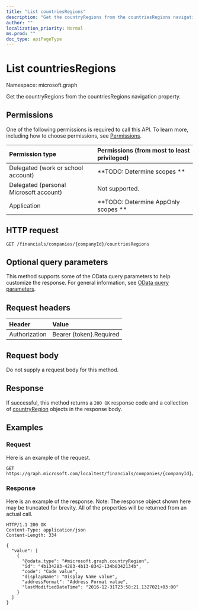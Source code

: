 ```yaml
---
title: "List countriesRegions"
description: "Get the countryRegions from the countriesRegions navigation property."
author: ""
localization_priority: Normal
ms.prod: ""
doc_type: apiPageType
---
```


# List countriesRegions

Namespace: microsoft.graph

Get the countryRegions from the countriesRegions navigation property.

## Permissions
One of the following permissions is required to call this API. To learn more, including how to choose permissions, see [Permissions](/concepts/permissions-reference.md).

|Permission type|Permissions (from most to least privileged)|
|:---|:---|
|Delegated (work or school account)|**TODO: Determine scopes **|
|Delegated (personal Microsoft account)|Not supported.|
|Application|**TODO: Determine AppOnly scopes **|

## HTTP request
<!-- {
  "blockType": "ignored"
}
-->
``` http
GET /financials/companies/{companyId}/countriesRegions
```

## Optional query parameters
This method supports some of the OData query parameters to help customize the response. For general information, see [OData query parameters](/graph/query-parameters).

## Request headers
|Header|Value|
|:---|:---|
|Authorization|Bearer {token}.Required|

## Request body
Do not supply a request body for this method.

## Response
If successful, this method returns a `200 OK` response code and a collection of [countryRegion](../resources/countryregion.md) objects in the response body.

## Examples

### Request
Here is an example of the request.
<!-- {
  "blockType": "request",
  "name": "get_countryregion"
}
-->
``` http
GET https://graph.microsoft.com/localtest/financials/companies/{companyId}/countriesRegions
```

### Response
Here is an example of the response. Note: The response object shown here may be truncated for brevity. All of the properties will be returned from an actual call.
<!-- {
  "blockType": "response",
  "truncated": true,
  "@odata.type": "collection(microsoft.graph.countryregion)"
}
-->
``` http
HTTP/1.1 200 OK
Content-Type: application/json
Content-Length: 334

{
  "value": [
    {
      "@odata.type": "#microsoft.graph.countryRegion",
      "id": "4b134283-4283-4b13-8342-134b8342134b",
      "code": "Code value",
      "displayName": "Display Name value",
      "addressFormat": "Address Format value",
      "lastModifiedDateTime": "2016-12-31T23:58:21.1327021+03:00"
    }
  ]
}
```

